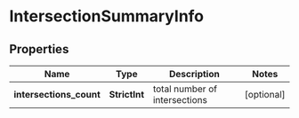 # IntersectionSummaryInfo


## Properties

| Name | Type | Description | Notes |
|------------ | ------------- | ------------- | -------------|
**intersections_count** | **StrictInt** | total number of intersections |[optional]|